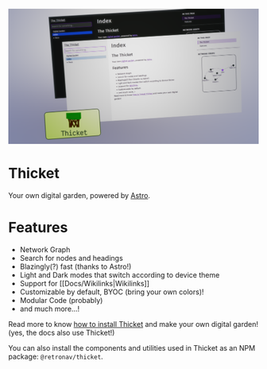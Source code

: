 ![Screenshot of Thicket](./public/screenshot.png)

# Thicket

Your own digital garden, powered by [Astro](https://astro.build).


# Features

- Network Graph
- Search for nodes and headings
- Blazingly(?) fast (thanks to Astro!)
- Light and Dark modes that switch according to device theme
- Support for [[Docs/Wikilinks|Wikilinks]]
- Customizable by default, BYOC (bring your own colors)!
- Modular Code (probably)
- and much more...!

Read more to know 
[how to install Thicket](https://thicket.retronav.vercel.app/Docs/Installation) 
and make your own digital garden! (yes, the docs also use Thicket!)

You can also install the components and utilities used in Thicket as an NPM
package: `@retronav/thicket`.